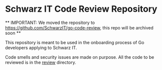 # Schwarz IT Code Review Repository


** IMPORTANT: We moved the repository to https://github.com/SchwarzIT/go-code-review, this repo will be archived soon **

This repository is meant to be used in the onboarding process of Go developers
applying to Schwarz IT.

Code smells and security issues are made on purpose. All the code to be reviewed is
in the [review](review) directory.


